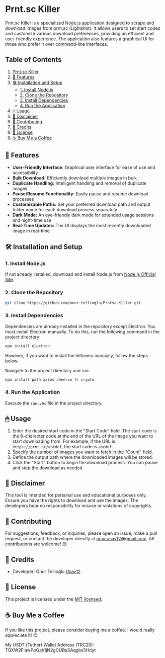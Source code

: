 # Prnt.sc Killer

Prnt.sc Killer is a specialized Node.js application designed to scrape and download images from prnt.sc (Lightshot). It allows users to set start codes and customize various download preferences, providing an efficient and user-friendly experience. The application also features a graphical UI for those who prefer it over command-line interfaces.

## Table of Contents

1. [Prnt.sc Killer](#prntsc-killer)
2. [🌟 Features](#-features)
3. [🛠 Installation and Setup](#-installation-and-setup)
   - [1. Install Node.js](#1-install-nodejs)
   - [2. Clone the Repository](#2-clone-the-repository)
   - [3. Install Dependencies](#3-install-dependencies)
   - [4. Run the Application](#4-run-the-application)
4. [🖱 Usage](#-usage)
5. [🚨 Disclaimer](#-disclaimer)
6. [🤝 Contributing](#-contributing)
7. [🙏 Credits](#-credits)
8. [📜 License](#-license)
9. [☕ Buy Me a Coffee](#-buy-me-a-coffee)

## 🌟 Features

- **User-Friendly Interface:** Graphical user interface for ease of use and accessibility
- **Bulk Download:** Efficiently download multiple images in bulk
- **Duplicate Handling:** Intelligent handling and removal of duplicate images
- **Pause/Resume Functionality:** Easily pause and resume download processes
- **Customizable Paths:** Set your preferred download path and output folder name for each download process separately
- **Dark Mode:** An eye-friendly dark mode for extended usage sessions and night-time use
- **Real-Time Updates:** The UI displays the most recently downloaded image in real-time

## 🛠 Installation and Setup

### 1. Install Node.js

If not already installed, download and install Node.js from [Node.js Official Site](https://nodejs.org/en/download/).

### 2. Clone the Repository

```bash
git clone https://github.com/onur-tellioglu/Prntsc-Killer.git
```

### 3. Install Dependencies

Dependencies are already installed in the repository except Electron. You must install Electron manually. To do this, run the following command in the project directory:

```bash
npm install electron
```

However, if you want to install the leftovers manually, follow the steps below.

Navigate to the project directory and run:

```bash
npm install path axios cheerio fs crypto
```

### 4. Run the Application

Execute the `run.vbs` file in the project directory.

## 🖱 Usage

1. Enter the desired start code in the "Start Code" field. The start code is the 6-character code at the end of the URL of the image you want to start downloading from. For example, if the URL is `https://prnt.sc/abcdef`, the start code is `abcdef`.
2. Specify the number of images you want to fetch in the "Count" field.
3. Define the output path where the downloaded images will be stored.
4. Click the "Start" button to begin the download process. You can pause and stop the download as needed.

## 🚨 Disclaimer

This tool is intended for personal use and educational purposes only. Ensure you have the rights to download and use the images. The developers bear no responsibility for misuse or violations of copyrights.

## 🤝 Contributing

For suggestions, feedback, or inquiries, please open an issue, make a pull request, or contact the developer directly at [onur.usav12@gmail.com](mailto:onur.usav12@gmail.com). All contributions are welcome! 😊

## 🙏 Credits

- Developer: Onur Tellioğlu [Usav12](https://github.com/onur-tellioglu)

## 📜 License

This project is licensed under the [MIT licensed](./LICENSE).

## ☕ Buy Me a Coffee

If you like this project, please consider buying me a coffee. I would really appreciate it! 😊

My USDT (Tether) Wallet Address (TRC20): TQXW2FiawPpGah1jN2gCUBaSAqgbs5Hdyt
